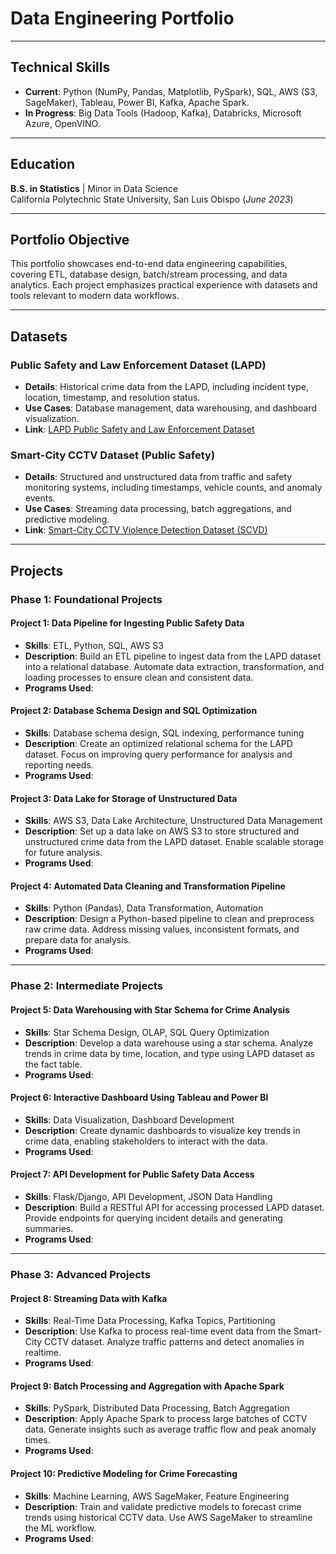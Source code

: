 # Data Engineering Portfolio

---

## **Technical Skills**
- **Current**: Python (NumPy, Pandas, Matplotlib, PySpark), SQL, AWS (S3, SageMaker), Tableau, Power BI, Kafka, Apache Spark.  
- **In Progress**: Big Data Tools (Hadoop, Kafka), Databricks, Microsoft Azure, OpenVINO.

---

## **Education**
**B.S. in Statistics** | Minor in Data Science  
California Polytechnic State University, San Luis Obispo (_June 2023_)

---

## **Portfolio Objective**
This portfolio showcases end-to-end data engineering capabilities, covering ETL, database design, batch/stream processing, and data analytics. Each project emphasizes practical experience with datasets and tools relevant to modern data workflows.

---

## **Datasets**
### Public Safety and Law Enforcement Dataset (LAPD)
- **Details**: Historical crime data from the LAPD, including incident type, location, timestamp, and resolution status.  
- **Use Cases**: Database management, data warehousing, and dashboard visualization.  
- **Link**: [LAPD Public Safety and Law Enforcement Dataset](https://www.kaggle.com/datasets/cityofLA/los-angeles-public-safety-and-law-enforcement)

### Smart-City CCTV Dataset (Public Safety)
- **Details**: Structured and unstructured data from traffic and safety monitoring systems, including timestamps, vehicle counts, and anomaly events.  
- **Use Cases**: Streaming data processing, batch aggregations, and predictive modeling.
- **Link**: [Smart-City CCTV Violence Detection Dataset (SCVD)](https://www.kaggle.com/datasets/toluwaniaremu/smartcity-cctv-violence-detection-dataset-scvd/data)

---

## **Projects**

### **Phase 1: Foundational Projects**

#### **Project 1: Data Pipeline for Ingesting Public Safety Data**
- **Skills**: ETL, Python, SQL, AWS S3  
- **Description**: Build an ETL pipeline to ingest data from the LAPD dataset into a relational database. Automate data extraction, transformation, and loading processes to ensure clean and consistent data.  
- **Programs Used**: 

#### **Project 2: Database Schema Design and SQL Optimization**
- **Skills**: Database schema design, SQL indexing, performance tuning  
- **Description**: Create an optimized relational schema for the LAPD dataset. Focus on improving query performance for analysis and reporting needs.  
- **Programs Used**: 

#### **Project 3: Data Lake for Storage of Unstructured Data**
- **Skills**: AWS S3, Data Lake Architecture, Unstructured Data Management  
- **Description**: Set up a data lake on AWS S3 to store structured and unstructured crime data from the LAPD dataset. Enable scalable storage for future analysis.  
- **Programs Used**: 

#### **Project 4: Automated Data Cleaning and Transformation Pipeline**
- **Skills**: Python (Pandas), Data Transformation, Automation  
- **Description**: Design a Python-based pipeline to clean and preprocess raw crime data. Address missing values, inconsistent formats, and prepare data for analysis.  
- **Programs Used**: 

---

### **Phase 2: Intermediate Projects**

#### **Project 5: Data Warehousing with Star Schema for Crime Analysis**
- **Skills**: Star Schema Design, OLAP, SQL Query Optimization  
- **Description**: Develop a data warehouse using a star schema. Analyze trends in crime data by time, location, and type using LAPD dataset as the fact table.  
- **Programs Used**: 

#### **Project 6: Interactive Dashboard Using Tableau and Power BI**
- **Skills**: Data Visualization, Dashboard Development  
- **Description**: Create dynamic dashboards to visualize key trends in crime data, enabling stakeholders to interact with the data.  
- **Programs Used**: 

#### **Project 7: API Development for Public Safety Data Access**
- **Skills**: Flask/Django, API Development, JSON Data Handling  
- **Description**: Build a RESTful API for accessing processed LAPD dataset. Provide endpoints for querying incident details and generating summaries.  
- **Programs Used**: 

---

### **Phase 3: Advanced Projects**

#### **Project 8: Streaming Data with Kafka**
- **Skills**: Real-Time Data Processing, Kafka Topics, Partitioning  
- **Description**: Use Kafka to process real-time event data from the Smart-City CCTV dataset. Analyze traffic patterns and detect anomalies in realtime.  
- **Programs Used**: 

#### **Project 9: Batch Processing and Aggregation with Apache Spark**
- **Skills**: PySpark, Distributed Data Processing, Batch Aggregation  
- **Description**: Apply Apache Spark to process large batches of CCTV data. Generate insights such as average traffic flow and peak anomaly times.  
- **Programs Used**: 

#### **Project 10: Predictive Modeling for Crime Forecasting**
- **Skills**: Machine Learning, AWS SageMaker, Feature Engineering  
- **Description**: Train and validate predictive models to forecast crime trends using historical CCTV data. Use AWS SageMaker to streamline the ML workflow.  
- **Programs Used**: 

